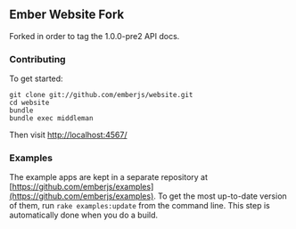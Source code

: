 ## Ember Website Fork

Forked in order to tag the 1.0.0-pre2 API docs.

### Contributing

To get started:

```
git clone git://github.com/emberjs/website.git
cd website
bundle
bundle exec middleman
```

Then visit [http://localhost:4567/](http://localhost:4567/)

### Examples

The example apps are kept in a separate repository at [https://github.com/emberjs/examples](https://github.com/emberjs/examples).
To get the most up-to-date version of them, run `rake examples:update`
from the command line. This step is automatically done when you do a
build.
